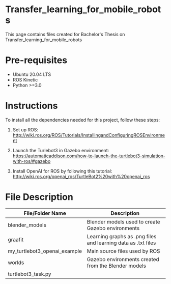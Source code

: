 # Transfer_learning_for_mobile_robots

This page contains files created for Bachelor's Thesis on Transfer_learning_for_mobile_robots

# Pre-requisites
* Ubuntu 20.04 LTS
* ROS Kinetic
* Python >=3.0

# Instructions
To install all the dependencies needed for this project, follow these steps:

1. Set up ROS: 
http://wiki.ros.org/ROS/Tutorials/InstallingandConfiguringROSEnvironment

2. Launch the Turlebot3 in Gazebo environment:
https://automaticaddison.com/how-to-launch-the-turtlebot3-simulation-with-ros/#gazebo

3. Install OpenAI for ROS by following this tutorial:
http://wiki.ros.org/openai_ros/TurtleBot2%20with%20openai_ros

# File Description
| File/Folder Name | Description |
| --- | --- |
| blender_models | Blender models used to create Gazebo environments |
| graafit | Learning graphs as .png files and learning data as .txt files |
| my_turtlebot3_openai_example | Main source files used by ROS |
| worlds | Gazebo environments created from the Blender models |
| turtlebot3_task.py |  |

